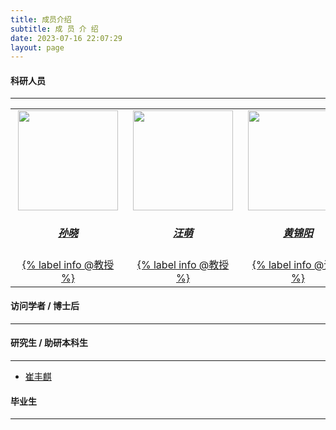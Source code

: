 ```yaml
---
title: 成员介绍
subtitle: 成 员 介 绍
date: 2023-07-16 22:07:29
layout: page
---
```


#### **科研人员**

---

<center>
<table style="margin-bottom: 12px;">
  <tbody>
    <tr>
      <td>
        <a href="sunxiao">
          <div style="margin-left: 4px; margin-right: 4px;"><img src="/members/images/sunxiao.jpg" width="160px"></div>
          <div style="margin-top: 8px;"><center><h5><strong>孙晓</strong></h5></center></div>
          <center>{% label info @教授 %}</center>
        </a>
      </td>
      <td>
        <a href="wangmeng">
          <div style="margin-left: 4px; margin-right: 4px;"><img src="/members/images/wangmeng.png" width="160px"></div>
          <div style="margin-top: 8px;"><center><h5><strong>汪萌</strong></h5></center></div>
          <center>{% label info @教授 %}</center>
        </a>
      </td>
      <td>
        <a href="huangjinyang">
          <div style="margin-left: 4px; margin-right: 4px;"><img src="/members/images/huangjinyang.jpg" width="160px"></div>
          <div style="margin-top: 8px;"><center><h5><strong>黄锦阳</strong></h5></center></div>
          <center>{% label info @讲师 %}</center>
        </a>
      </td>
      <td>
        <a href="fengweijie">
          <div style="margin-left: 4px; margin-right: 4px;"><img src="/members/images/fengweijie.jpg" width="160px"></div>
          <div style="margin-top: 8px;"><center><h5><strong>凤维杰</strong></h5></center></div>
          <center>{% label info @讲师 %}</center>
        </a>
      </td>
    </tr>
  </tbody>
</table>
</center>



#### **访问学者 / 博士后**

---

#### **研究生 / 助研本科生**

---

* [崔丰麒](https://qicita.github.io/)

#### **毕业生**

---

